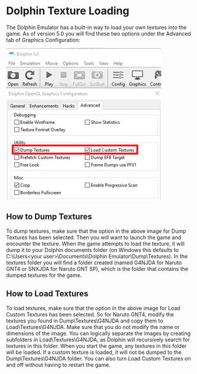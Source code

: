 # Dolphin Texture Loading
The Dolphin Emulator has a built-in way to load your own textures into the game. As of version 5.0 you will find these two options under the Advanced tab of Graphics Configuration:

![Dolphin Load/Dump Textures](/general/images/tools/dolphin_load_dump_textures.png?raw=true "Dolphin Load/Dump Textures")

## How to Dump Textures
To dump textures, make sure that the option in the above image for Dump Textures has been selected. Then you will want to launch the game and encounter the texture. When the game attempts to load the texture, it will dump it to your Dolphin documents folder (on Windows this defaults to C:\Users\<your user>\Documents\Dolphin Emulator\Dump\Textures). In the textures folder you will find a folder created (named G4NJDA for Naruto GNT4 or SNXJDA for Naruto GNT SP), which is the folder that contains the dumped textures for the game.

## How to Load Textures
To load textures, make sure that the option in the above image for Load Custom Textures has been selected. So for Naruto GNT4, modify the textures you found in Dump\Textures\G4NJDA and copy them to Load\Textures\G4NJDA. Make sure that you do not modify the name or dimensions of the image. You can logically separate the images by creating subfolders in Load\Textures\G4NJDA, as Dolphin will recursively search for textures in this folder. When you start the game, any textures in this folder will be loaded. If a custom texture is loaded, it will not be dumped to the Dump\Textures\G4NJDA folder. You can also turn Load Custom Textures on and off without having to restart the game.